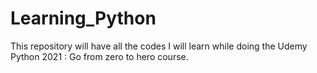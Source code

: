 # Learning_Python

This repository will have all the codes I will learn while doing the Udemy Python 2021 : Go from zero to hero course.

